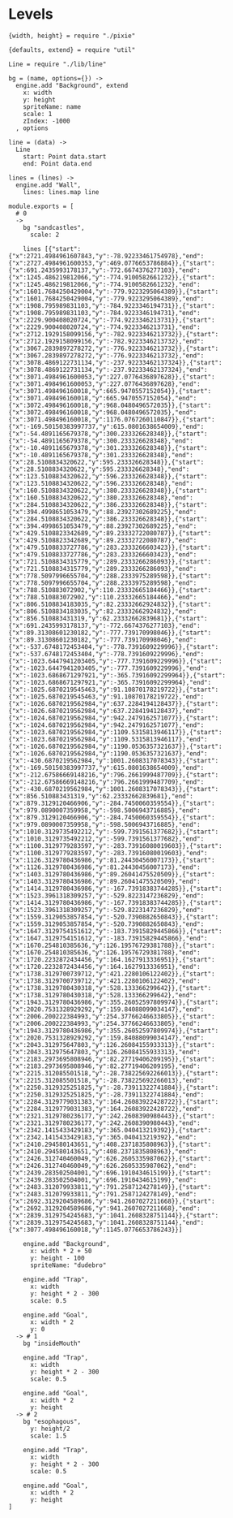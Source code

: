 Levels
======

    {width, height} = require "./pixie"

    {defaults, extend} = require "util"

    Line = require "./lib/line"

    bg = (name, options={}) ->
      engine.add "Background", extend
        x: width
        y: height
        spriteName: name
        scale: 1
        zIndex: -1000
      , options

    line = (data) ->
      Line
        start: Point data.start
        end: Point data.end

    lines = (lines) ->
      engine.add "Wall",
        lines: lines.map line

    module.exports = [
      # 0
      ->
        bg "sandcastles",
          scale: 2
        
        lines [{"start":{"x":2721.4984961607843,"y":-78.92233461754978},"end":{"x":2727.4984961600353,"y":469.0776653786884}},{"start":{"x":691.2435993178137,"y":-772.6674376277103},"end":{"x":1245.486219812066,"y":-774.9100582661232}},{"start":{"x":1245.486219812066,"y":-774.9100582661232},"end":{"x":1601.7684250429004,"y":-779.9223295064389}},{"start":{"x":1601.7684250429004,"y":-779.9223295064389},"end":{"x":1908.795989831103,"y":-784.9223346194731}},{"start":{"x":1908.795989831103,"y":-784.9223346194731},"end":{"x":2229.900408020724,"y":-774.9223346213731}},{"start":{"x":2229.900408020724,"y":-774.9223346213731},"end":{"x":2712.1929158099156,"y":-782.9223346213732}},{"start":{"x":2712.1929158099156,"y":-782.9223346213732},"end":{"x":3067.2839897278272,"y":-776.9223346213732}},{"start":{"x":3067.2839897278272,"y":-776.9223346213732},"end":{"x":3078.4869122731134,"y":-237.92233462137324}},{"start":{"x":3078.4869122731134,"y":-237.92233462137324},"end":{"x":3071.4984961600053,"y":227.0776436897628}},{"start":{"x":3071.4984961600053,"y":227.0776436897628},"end":{"x":3071.498496160018,"y":665.9470557152054}},{"start":{"x":3071.498496160018,"y":665.9470557152054},"end":{"x":3072.498496160018,"y":968.0480496572035}},{"start":{"x":3072.498496160018,"y":968.0480496572035},"end":{"x":3071.498496160018,"y":1176.0767260110847}},{"start":{"x":-169.50150383997737,"y":615.0801638654009},"end":{"x":-54.4891165679378,"y":300.233326628348}},{"start":{"x":-54.4891165679378,"y":300.233326628348},"end":{"x":-10.4891165679378,"y":301.233326628348}},{"start":{"x":-10.4891165679378,"y":301.233326628348},"end":{"x":28.5108834320622,"y":595.233326628348}},{"start":{"x":28.5108834320622,"y":595.233326628348},"end":{"x":123.5108834320622,"y":596.233326628348}},{"start":{"x":123.5108834320622,"y":596.233326628348},"end":{"x":160.5108834320622,"y":380.233326628348}},{"start":{"x":160.5108834320622,"y":380.233326628348},"end":{"x":284.5108834320622,"y":386.233326628348}},{"start":{"x":394.4998651053479,"y":88.23927302689225},"end":{"x":284.5108834320622,"y":386.233326628348}},{"start":{"x":394.4998651053479,"y":88.23927302689225},"end":{"x":429.5108823342689,"y":89.23332722080787}},{"start":{"x":429.5108823342689,"y":89.23332722080787},"end":{"x":479.5108833727786,"y":283.2333266603423}},{"start":{"x":479.5108833727786,"y":283.2333266603423},"end":{"x":721.5108834315779,"y":289.2333266286093}},{"start":{"x":721.5108834315779,"y":289.2333266286093},"end":{"x":778.5097996655704,"y":288.2333975289598}},{"start":{"x":778.5097996655704,"y":288.2333975289598},"end":{"x":788.510883072902,"y":110.23332665184466}},{"start":{"x":788.510883072902,"y":110.23332665184466},"end":{"x":806.5108834183035,"y":82.23332662924832}},{"start":{"x":806.5108834183035,"y":82.23332662924832},"end":{"x":856.510883431319,"y":62.23332662839681}},{"start":{"x":691.2435993178137,"y":-772.6674376277103},"end":{"x":89.31308601230182,"y":-777.739170998046}},{"start":{"x":89.31308601230182,"y":-777.739170998046},"end":{"x":-537.6748172453404,"y":-778.7391609229996}},{"start":{"x":-537.6748172453404,"y":-778.7391609229996},"end":{"x":-1023.6447941203405,"y":-777.7391609229996}},{"start":{"x":-1023.6447941203405,"y":-777.7391609229996},"end":{"x":-1023.6868671297921,"y":-365.73916092299964}},{"start":{"x":-1023.6868671297921,"y":-365.73916092299964},"end":{"x":-1025.6870219545463,"y":91.10870178219722}},{"start":{"x":-1025.6870219545463,"y":91.10870178219722},"end":{"x":-1026.6870219562984,"y":637.2284194128437}},{"start":{"x":-1026.6870219562984,"y":637.2284194128437},"end":{"x":-1024.6870219562984,"y":942.2479162571077}},{"start":{"x":-1024.6870219562984,"y":942.2479162571077},"end":{"x":-1023.6870219562984,"y":1109.5315813946117}},{"start":{"x":-1023.6870219562984,"y":1109.5315813946117},"end":{"x":-1026.6870219562984,"y":1190.0536357321637}},{"start":{"x":-1026.6870219562984,"y":1190.0536357321637},"end":{"x":-430.6870219562984,"y":1001.2608317078343}},{"start":{"x":-169.50150383997737,"y":615.0801638654009},"end":{"x":-212.67586669148216,"y":796.2661999487709}},{"start":{"x":-212.67586669148216,"y":796.2661999487709},"end":{"x":-430.6870219562984,"y":1001.2608317078343}},{"start":{"x":856.510883431319,"y":62.23332662839681},"end":{"x":879.3129120466906,"y":-284.7450060359554}},{"start":{"x":979.0890007359958,"y":-598.5006943716885},"end":{"x":879.3129120466906,"y":-284.7450060359554}},{"start":{"x":979.0890007359958,"y":-598.5006943716885},"end":{"x":1010.3129735492212,"y":-599.7391561377682}},{"start":{"x":1010.3129735492212,"y":-599.7391561377682},"end":{"x":1100.3129779283597,"y":-283.73916080019603}},{"start":{"x":1100.3129779283597,"y":-283.73916080019603},"end":{"x":1126.3129780436986,"y":81.24430456007173}},{"start":{"x":1126.3129780436986,"y":81.24430456007173},"end":{"x":1403.3129780436986,"y":89.26041475520509}},{"start":{"x":1403.3129780436986,"y":89.26041475520509},"end":{"x":1414.3129780436986,"y":-167.73918383744285}},{"start":{"x":1523.3961318309257,"y":-529.8223147236829},"end":{"x":1414.3129780436986,"y":-167.73918383744285}},{"start":{"x":1523.3961318309257,"y":-529.8223147236829},"end":{"x":1559.3129053857854,"y":-520.7390882650843}},{"start":{"x":1559.3129053857854,"y":-520.7390882650843},"end":{"x":1647.3129754151612,"y":-183.73915829445866}},{"start":{"x":1647.3129754151612,"y":-183.73915829445866},"end":{"x":1670.254810385636,"y":126.19576729381788}},{"start":{"x":1670.254810385636,"y":126.19576729381788},"end":{"x":1720.2232872434456,"y":164.1627913336951}},{"start":{"x":1720.2232872434456,"y":164.1627913336951},"end":{"x":1738.3129700739712,"y":421.2280106122402}},{"start":{"x":1738.3129700739712,"y":421.2280106122402},"end":{"x":1738.3129780430318,"y":528.133366299642}},{"start":{"x":1738.3129780430318,"y":528.133366299642},"end":{"x":1943.3129780436986,"y":355.26052597809974}},{"start":{"x":2020.7531328929292,"y":159.84088099034147},"end":{"x":2006.200222384993,"y":254.37766246633805}},{"start":{"x":2006.200222384993,"y":254.37766246633805},"end":{"x":1943.3129780436986,"y":355.26052597809974}},{"start":{"x":2020.7531328929292,"y":159.84088099034147},"end":{"x":2043.312975647803,"y":126.26084155933313}},{"start":{"x":2043.312975647803,"y":126.26084155933313},"end":{"x":2183.2973695808946,"y":82.27719406209195}},{"start":{"x":2183.2973695808946,"y":82.27719406209195},"end":{"x":2215.312085501518,"y":-28.738225692266013}},{"start":{"x":2215.312085501518,"y":-28.738225692266013},"end":{"x":2250.3129325251825,"y":-28.73911322741884}},{"start":{"x":2250.3129325251825,"y":-28.73911322741884},"end":{"x":2284.3129779031383,"y":164.26083922428722}},{"start":{"x":2284.3129779031383,"y":164.26083922428722},"end":{"x":2321.3129780236177,"y":242.2608390980443}},{"start":{"x":2321.3129780236177,"y":242.2608390980443},"end":{"x":2342.1415433429183,"y":365.040413219392}},{"start":{"x":2342.1415433429183,"y":365.040413219392},"end":{"x":2410.294580143651,"y":408.2371835808963}},{"start":{"x":2410.294580143651,"y":408.2371835808963},"end":{"x":2426.312740460049,"y":626.2605335987062}},{"start":{"x":2426.312740460049,"y":626.2605335987062},"end":{"x":2439.283502504001,"y":696.1910434615199}},{"start":{"x":2439.283502504001,"y":696.1910434615199},"end":{"x":2483.312079933811,"y":791.2587124278149}},{"start":{"x":2483.312079933811,"y":791.2587124278149},"end":{"x":2692.3129204589686,"y":941.2607027211668}},{"start":{"x":2692.3129204589686,"y":941.2607027211668},"end":{"x":2839.3129754245683,"y":1041.2608328751144}},{"start":{"x":2839.3129754245683,"y":1041.2608328751144},"end":{"x":3077.498496160018,"y":1145.0776653786243}}]

        engine.add "Background",
          x: width * 2 + 50
          y: height - 100
          spriteName: "dudebro"

        engine.add "Trap",
          x: width
          y: height * 2 - 300
          scale: 0.5

        engine.add "Goal",
          x: width * 2
          y: 0
      -> # 1
        bg "insideMouth"

        engine.add "Trap",
          x: width
          y: height * 2 - 300
          scale: 0.5

        engine.add "Goal",
          x: width * 2
          y: height
      -> # 2
        bg "esophagous",
          y: height/2
          scale: 1.5

        engine.add "Trap",
          x: width
          y: height * 2 - 300
          scale: 0.5

        engine.add "Goal",
          x: width * 2
          y: height
    ]
